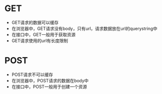 # GET

- GET请求的数据可以缓存
- 在浏览器中，GET请求没有body，只有url，请求数据放在url的querystring中
- 在接口中，GET一般用于获取资源
- GET请求使用的url有长度限制


# POST

- POST请求不可以缓存
- 在浏览器中，POST请求的数据在body中
- 在接口中，POST一般用于创建一个资源
